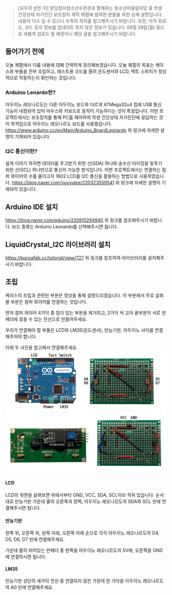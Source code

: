 > [모두의 만든 이] 분당정자청소년수련관과 함께하는 청소년어울림마당 중 학생 건강상태 자가진단 보조장치 제작 체험에 참여한 분들을 위한 상세 설명입니다. 내용이 다소 길 수 있으니 우측의 목차를 참고해주시기 바랍니다. 또한, 아직 회로도, 코드 등의 정보를 업데이트 하지 않은 정보가 있습니다. 09월 28일(월) 중으로 새롭게 업로드 될 예정이니 해당 글을 참고해주시기 바랍니다.

<!-- more -->

들어가기 전에
-------------

오늘 체험에서 다룰 내용에 대해 간략하게 정리해보겠습니다. 오늘 체험의 목표는 케이스와 부품을 전부 조립하고, 테스트용 코드를 올려 온도센서와 LCD, 택트 스위치가 정상적으로 작동하는지 확인하는 것입니다.

### Arduino Lenardo란?

아두이노 레오나르도는 다른 아두이노 보드와 다르게 ATMega32u4 칩에 USB 통신 기능이 내장되어 있어 마우스와 키보드로 동작이 가능하다는 것이 특징입니다. 이번 프로젝트에서는 보조장치를 통해 PC를 제어하여 학생 건강상태 자가진단에 응답하는 것이 목적임으로 아두이노 레오나르도 보드를 사용했습니다. https://www.arduino.cc/en/Main/Arduino_BoardLeonardo 위 링크에 자세한 설명이 기재되어 있습니다.

### I2C 통신이란?

쉽게 이야기 하자면 데이터를 주고받기 위한 선(SDA) 하나와 송수신 타이밍을 맞추기 위한 선(SCL) 하나만으로 통신이 가능한 방식입니다. 이번 프로젝트에서는 연결하는 점퍼 와이어의 수를 줄이고자 1602 LCD를 I2C 통신을 활용하는 방법으로 사용하였습니다. https://blog.naver.com/yuyyulee/220323559541 위 링크에 자세한 설명이 기재되어 있습니다.

Arduino IDE 설치
----------------

https://blog.naver.com/eduino/220915294940 위 링크를 참조해주시기 바랍니다. 보드 종류는 Arduino Leonardo를 선택해주시면 됩니다.

LiquidCrystal_I2C 라이브러리 설치
---------------------------------

https://kocoafab.cc/tutorial/view/727 위 링크를 참조하여 라이브러리를 설치해주시기 바랍니다.

조립
----

케이스의 조립과 관련된 부분은 영상을 통해 설명드리겠습니다. 이 부분에서 주로 살펴볼 부분은 점퍼 와이어를 연결하는 것입니다.

먼저 점퍼 와이어 4가닥 중 침이 있는 부분을 제거하고, 2가닥 씩 꼬아 끝부분이 서로 핀헤더에 꽂을 수 있는 전선으로 만들어주세요.

우리가 연결해야 할 부품은 LCD와 LM35(온도센서), 만능기판, 아두이노 사이를 연결해주어야 합니다.

아래 두 사진을 참고해서 연결해주세요. ![1](https://github.com/ModooMaker/ModooMaker.github.io/blob/master/_posts/arduino/1.png?raw=true) ![2](https://github.com/ModooMaker/ModooMaker.github.io/blob/master/_posts/arduino/2.png?raw=true)

#### LCD

LCD의 뒷면을 살펴보면 위에서부터 GND, VCC, SDA, SCL이라 적혀 있습니다. 순서대로 만능기판 가운데 줄의 오른쪽과 왼쪽, 아두이노 레오나르도의 SDA와 SCL 핀에 연결해주시면 됩니다.

#### 만능기판

왼쪽 위, 오른쪽 위, 왼쪽 아래, 오른쪽 아래 순으로 각각 아두이노 레오나르도의 D4, D5, D6, D7 핀에 연결해주세요.

가운데 줄의 비어있는 핀헤더 중 왼쪽을 아두이노 레오나르도의 5V에, 오른쪽을 GND에 연결하시면 됩니다.

#### LM35

만능기판 상단의 세가닥 전선 중 연결되지 않은 가운데 한 가닥을 아두이노 레오나르도의 A0 핀에 연결해주세요.
